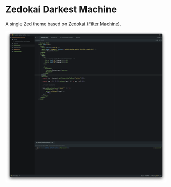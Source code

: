 # Zedokai Darkest Machine
A single Zed theme based on [Zedokai (Filter Machine)](https://github.com/slymax/zedokai).


![screenshot](https://github.com/tuzemec/zedokai-darkest-machine/blob/master/screenshot.png?raw=true)
